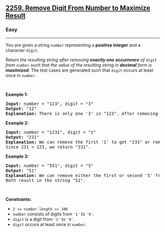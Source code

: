 <h2><a href="https://leetcode.com/problems/remove-digit-from-number-to-maximize-result/">2259. Remove Digit From Number to Maximize Result</a></h2><h3>Easy</h3><hr><div style="user-select: auto;"><p style="user-select: auto;">You are given a string <code style="user-select: auto;">number</code> representing a <strong style="user-select: auto;">positive integer</strong> and a character <code style="user-select: auto;">digit</code>.</p>

<p style="user-select: auto;">Return <em style="user-select: auto;">the resulting string after removing <strong style="user-select: auto;">exactly one occurrence</strong> of </em><code style="user-select: auto;">digit</code><em style="user-select: auto;"> from </em><code style="user-select: auto;">number</code><em style="user-select: auto;"> such that the value of the resulting string in <strong style="user-select: auto;">decimal</strong> form is <strong style="user-select: auto;">maximized</strong></em>. The test cases are generated such that <code style="user-select: auto;">digit</code> occurs at least once in <code style="user-select: auto;">number</code>.</p>

<p style="user-select: auto;">&nbsp;</p>
<p style="user-select: auto;"><strong style="user-select: auto;">Example 1:</strong></p>

<pre style="user-select: auto;"><strong style="user-select: auto;">Input:</strong> number = "123", digit = "3"
<strong style="user-select: auto;">Output:</strong> "12"
<strong style="user-select: auto;">Explanation:</strong> There is only one '3' in "123". After removing '3', the result is "12".
</pre>

<p style="user-select: auto;"><strong style="user-select: auto;">Example 2:</strong></p>

<pre style="user-select: auto;"><strong style="user-select: auto;">Input:</strong> number = "1231", digit = "1"
<strong style="user-select: auto;">Output:</strong> "231"
<strong style="user-select: auto;">Explanation:</strong> We can remove the first '1' to get "231" or remove the second '1' to get "123".
Since 231 &gt; 123, we return "231".
</pre>

<p style="user-select: auto;"><strong style="user-select: auto;">Example 3:</strong></p>

<pre style="user-select: auto;"><strong style="user-select: auto;">Input:</strong> number = "551", digit = "5"
<strong style="user-select: auto;">Output:</strong> "51"
<strong style="user-select: auto;">Explanation:</strong> We can remove either the first or second '5' from "551".
Both result in the string "51".
</pre>

<p style="user-select: auto;">&nbsp;</p>
<p style="user-select: auto;"><strong style="user-select: auto;">Constraints:</strong></p>

<ul style="user-select: auto;">
	<li style="user-select: auto;"><code style="user-select: auto;">2 &lt;= number.length &lt;= 100</code></li>
	<li style="user-select: auto;"><code style="user-select: auto;">number</code> consists of digits from <code style="user-select: auto;">'1'</code> to <code style="user-select: auto;">'9'</code>.</li>
	<li style="user-select: auto;"><code style="user-select: auto;">digit</code> is a digit from <code style="user-select: auto;">'1'</code> to <code style="user-select: auto;">'9'</code>.</li>
	<li style="user-select: auto;"><code style="user-select: auto;">digit</code> occurs at least once in <code style="user-select: auto;">number</code>.</li>
</ul>
</div>